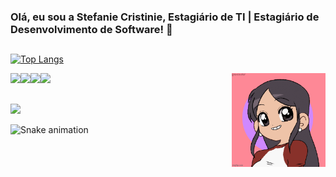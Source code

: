 ### Olá, eu sou a Stefanie Cristinie, Estagiário de TI | Estagiário de Desenvolvimento de Software! 👋
##

[![Top Langs](https://github-readme-stats.vercel.app/api/top-langs/?username=stefaniecristinie&layout=compact&theme=radical)](https://github.com/stefaniecristinie)
 
<div>
<a href="https://github.com/stefaniecristinie"><img height="50cm" src="https://cdn.jsdelivr.net/gh/devicons/devicon/icons/java/java-original-wordmark.svg"><img height="50cm" src="https://cdn.jsdelivr.net/gh/devicons/devicon/icons/html5/html5-plain-wordmark.svg"><img height="50cm" src="https://cdn.jsdelivr.net/gh/devicons/devicon/icons/css3/css3-plain-wordmark.svg"><img height="50cm" src="https://cdn.jsdelivr.net/gh/devicons/devicon/icons/javascript/javascript-plain.svg"></a>
<img height="150cm" align="right" src="https://github.com/stefaniecristinie/stefaniecristinie/blob/main/6m7kug.gif">
</div>


##

<div>
<a href="https://www.linkedin.com/in/stefaniecristinieti"><img height="30cm" src="https://img.shields.io/badge/LinkedIn-0077B5?style=for-the-badge&logo=linkedin&logoColor=white"></a>
</div>

![Snake animation](https://github.com/stefaniecristinie/stefaniecristinie/blob/output/github-contribution-grid-snake.svg)
